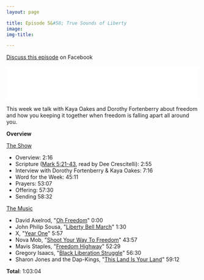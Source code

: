 ```yaml
---
layout: page

title: Episode 5&#58; True Sounds of Liberty
image:
img-title:

---
```


<a href="https://www.facebook.com/DanielSchultzWriter/posts/1793738737348390">Discuss this episode</a> on Facebook

<iframe style="border: none" src="//html5-player.libsyn.com/embed/episode/id/6775268/height/90/theme/custom/autoplay/no/autonext/no/thumbnail/yes/preload/no/no_addthis/no/direction/backward/render-playlist/no/custom-color/87A93A/" height="90" width="100%" scrolling="no"  allowfullscreen webkitallowfullscreen mozallowfullscreen oallowfullscreen msallowfullscreen></iframe>

This week we talk with Kaya Oakes and Dorothy Fortenberry about freedom and how you keeping it together when freedom is falling apart all around you.

<strong>Overview</strong>

<u>The Show</u>
<ul>
	<li>Overview: 2:16</li>
	<li>Scripture (<a href="http://bible.oremus.org/?passage=Mark+5:21-43&vnum=yes&version=nrsv">Mark 5:21-43</a>, read by Dee Crescitelli): 2:55</li>
	<li>Interview with Dorothy Fortenberry & Kaya Oakes: 7:16</li>
	<li>Word for the Week: 45:11</li>
	<li>Prayers: 53:07</li>
	<li>Offering: 57:30</li>
	<li>Sending 58:32</li>
</ul>


<u>The Music</u>
<ul>
	<li>David Axelrod, "<a href="https://www.amazon.com/auction-LP-DAVID-AXELROD/dp/B000FQWF70">Oh Freedom</a>" 0:00</li>
	<li>John Philip Sousa, "<a href="https://www.amazon.com/Liberty-Bell-March/dp/B0023ROUM2">Liberty Bell March</a>" 1:30</li>
	<li>X, "<a href="https://www.amazon.com/Year-1/dp/B00EQO1V2M/ref=sr_1_1?s=dmusic&ie=UTF8&qid=1530804899&sr=1-1&keywords=X%2C+%22Year+One%22">Year One</a>" 5:57</li>
	<li>Nova Mob, "<a href="https://www.amazon.com/Shoot-Your-Way-to-Freedom/dp/B00CB685NK/ref=sr_1_1?s=dmusic&ie=UTF8&qid=1530804936&sr=1-1&keywords=Nova+Mob%2C+%22Shoot+Your+Way+To+Freedom%22">Shoot Your Way To Freedom</a>" 43:57</li>
	<li>Mavis Staples, "<a href="https://www.amazon.com/Freedom-Highway/dp/B001JOO6RY/ref=sr_1_1?s=dmusic&ie=UTF8&qid=1530805019&sr=1-1&keywords=Mavis+Staples%2C+%22Freedom+Highway%22">Freedom Highway</a>" 52:29</li>
	<li>Gregory Isaacs, "<a href="https://www.amazon.com/Black-Liberation-Struggle/dp/B004P1TJA2/ref=sr_1_1?s=dmusic&ie=UTF8&qid=1530805125&sr=1-1&keywords=Gregory+Isaacs%2C+%22Black+Liberation+Struggle%22">Black Liberation Struggle</a>" 56:30</li>
	<li>Sharon Jones and the Dap-Kings, "<a href="https://www.amazon.com/This-Land-Is-Your/dp/B000QOPOU6/ref=sr_1_1?s=dmusic&ie=UTF8&qid=1530805156&sr=1-1&keywords=Sharon+Jones+and+the+Dap-Kings%2C+%22This+Land+Is+Your+Land%22">This Land Is Your Land</a>" 59:12</li>
</ul>

<strong>Total</strong>: 1:03:04